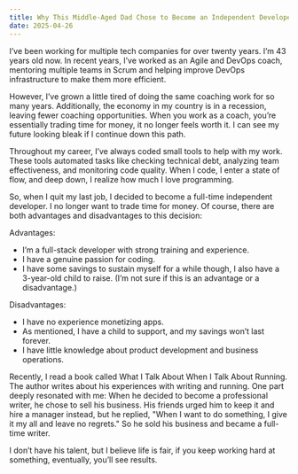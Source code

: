```yaml
---
title: Why This Middle-Aged Dad Chose to Become an Independent Developer?
date: 2025-04-26
---
```


I’ve been working for multiple tech companies for over twenty years. I’m 43 years old now. In recent years, I’ve worked as an Agile and DevOps coach, mentoring multiple teams in Scrum and helping improve DevOps infrastructure to make them more efficient.

However, I’ve grown a little tired of doing the same coaching work for so many years. Additionally, the economy in my country is in a recession, leaving fewer coaching opportunities. When you work as a coach, you’re essentially trading time for money, it no longer feels worth it. I can see my future looking bleak if I continue down this path.

Throughout my career, I’ve always coded small tools to help with my work. These tools automated tasks like checking technical debt, analyzing team effectiveness, and monitoring code quality. When I code, I enter a state of flow, and deep down, I realize how much I love programming.

So, when I quit my last job, I decided to become a full-time independent developer. I no longer want to trade time for money. Of course, there are both advantages and disadvantages to this decision:

Advantages:
- I’m a full-stack developer with strong training and experience.
- I have a genuine passion for coding.
- I have some savings to sustain myself for a while though, I also have a 3-year-old child to raise. (I’m not sure if this is an advantage or a disadvantage.)

Disadvantages:
- I have no experience monetizing apps.
- As mentioned, I have a child to support, and my savings won’t last forever.
- I have little knowledge about product development and business operations.

Recently, I read a book called What I Talk About When I Talk About Running. The author writes about his experiences with writing and running. One part deeply resonated with me: When he decided to become a professional writer, he chose to sell his business. His friends urged him to keep it and hire a manager instead, but he replied, "When I want to do something, I give it my all and leave no regrets." So he sold his business and became a full-time writer.

I don’t have his talent, but I believe life is fair, if you keep working hard at something, eventually, you’ll see results.

